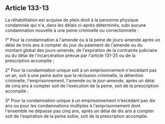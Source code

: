 Article 133-13
----
La réhabilitation est acquise de plein droit à la personne physique condamnée
qui n'a, dans les délais ci-après déterminés, subi aucune condamnation nouvelle
à une peine criminelle ou correctionnelle :

1° Pour la condamnation à l'amende ou à la peine de jours-amende après un délai
de trois ans à compter du jour du paiement de l'amende ou du montant global des
jours-amende, de l'expiration de la contrainte judiciaire ou du délai de
l'incarcération prévue par l'article 131-25 ou de la prescription accomplie ;

2° Pour la condamnation unique soit à un emprisonnement n'excédant pas un an,
soit à une peine autre que la réclusion criminelle, la détention criminelle,
l'emprisonnement, l'amende ou le jour-amende, après un délai de cinq ans à
compter soit de l'exécution de la peine, soit de la prescription accomplie ;

3° Pour la condamnation unique à un emprisonnement n'excédant pas dix ans ou
pour les condamnations multiples à l'emprisonnement dont l'ensemble ne dépasse
pas cinq ans, après un délai de dix ans à compter soit de l'expiration de la
peine subie, soit de la prescription accomplie.
